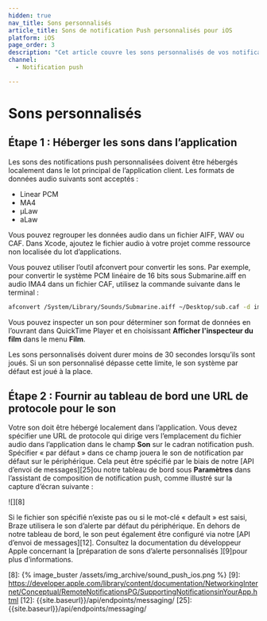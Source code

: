 ```yaml
---
hidden: true
nav_title: Sons personnalisés
article_title: Sons de notification Push personnalisés pour iOS
platform: iOS
page_order: 3
description: "Cet article couvre les sons personnalisés de vos notifications push iOS."
channel:
  - Notification push

---
```


# Sons personnalisés

## Étape 1 : Héberger les sons dans l’application

Les sons des notifications push personnalisées doivent être hébergés localement dans le lot principal de l’application client. Les formats de données audio suivants sont acceptés :

- Linear PCM
- MA4
- µLaw
- aLaw

Vous pouvez regrouper les données audio dans un fichier AIFF, WAV ou CAF. Dans Xcode, ajoutez le fichier audio à votre projet comme ressource non localisée du lot d’applications.

Vous pouvez utiliser l’outil afconvert pour convertir les sons. Par exemple, pour convertir le système PCM linéaire de 16 bits sous Submarine.aiff en audio IMA4 dans un fichier CAF, utilisez la commande suivante dans le terminal :

```bash
afconvert /System/Library/Sounds/Submarine.aiff ~/Desktop/sub.caf -d ima4 -f caff -v
```

Vous pouvez inspecter un son pour déterminer son format de données en l’ouvrant dans QuickTime Player et en choisissant **Afficher l'inspecteur du film** dans le menu **Film**.

Les sons personnalisés doivent durer moins de 30 secondes lorsqu’ils sont joués. Si un son personnalisé dépasse cette limite, le son système par défaut est joué à la place.

## Étape 2 : Fournir au tableau de bord une URL de protocole pour le son

Votre son doit être hébergé localement dans l’application. Vous devez spécifier une URL de protocole qui dirige vers l’emplacement du fichier audio dans l’application dans le champ **Son** sur le cadran notification push. Spécifier « par défaut » dans ce champ jouera le son de notification par défaut sur le périphérique. Cela peut être spécifié par le biais de notre [API d’envoi de messages][25]ou notre tableau de bord sous **Paramètres** dans l’assistant de composition de notification push, comme illustré sur la capture d’écran suivante :

![][8]

Si le fichier son spécifié n’existe pas ou si le mot-clé « default » est saisi, Braze utilisera le son d’alerte par défaut du périphérique. En dehors de notre tableau de bord, le son peut également être configuré via notre [API d’envoi de messages][12]. Consultez la documentation du développeur Apple concernant la [préparation de sons d’alerte personnalisés ][9]pour plus d’informations.

[8]: {% image_buster /assets/img_archive/sound_push_ios.png %}
[9]: https://developer.apple.com/library/content/documentation/NetworkingInternet/Conceptual/RemoteNotificationsPG/SupportingNotificationsinYourApp.html
[12]: {{site.baseurl}}/api/endpoints/messaging/
[25]: {{site.baseurl}}/api/endpoints/messaging/
